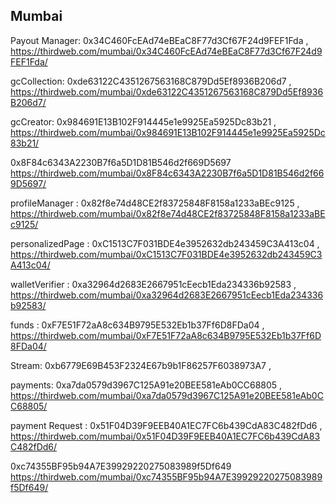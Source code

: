 ## Mumbai

Payout Manager: 0x34C460FcEAd74eBEaC8F77d3Cf67F24d9FEF1Fda , https://thirdweb.com/mumbai/0x34C460FcEAd74eBEaC8F77d3Cf67F24d9FEF1Fda/

gcCollection: 0xde63122C4351267563168C879Dd5Ef8936B206d7 , https://thirdweb.com/mumbai/0xde63122C4351267563168C879Dd5Ef8936B206d7/

gcCreator: 0x984691E13B102F914445e1e9925Ea5925Dc83b21 , https://thirdweb.com/mumbai/0x984691E13B102F914445e1e9925Ea5925Dc83b21/

0x8F84c6343A2230B7f6a5D1D81B546d2f669D5697
https://thirdweb.com/mumbai/0x8F84c6343A2230B7f6a5D1D81B546d2f669D5697/

profileManager : 0x82f8e74d48CE2f83725848F8158a1233aBEc9125 , https://thirdweb.com/mumbai/0x82f8e74d48CE2f83725848F8158a1233aBEc9125/

personalizedPage : 0xC1513C7F031BDE4e3952632db243459C3A413c04 , https://thirdweb.com/mumbai/0xC1513C7F031BDE4e3952632db243459C3A413c04/

walletVerifier : 0xa32964d2683E2667951cEecb1Eda234336b92583 , https://thirdweb.com/mumbai/0xa32964d2683E2667951cEecb1Eda234336b92583/

funds : 0xF7E51F72aA8c634B9795E532Eb1b37Ff6D8FDa04 , https://thirdweb.com/mumbai/0xF7E51F72aA8c634B9795E532Eb1b37Ff6D8FDa04/

Stream: 0xb6779E69B453F2324E67b9b1F86257F6038973A7 ,

payments: 0xa7da0579d3967C125A91e20BEE581eAb0CC68805 , https://thirdweb.com/mumbai/0xa7da0579d3967C125A91e20BEE581eAb0CC68805/

payment Request : 0x51F04D39F9EEB40A1EC7FC6b439CdA83C482fDd6 , https://thirdweb.com/mumbai/0x51F04D39F9EEB40A1EC7FC6b439CdA83C482fDd6/

0xc74355BF95b94A7E39929220275083989f5Df649
https://thirdweb.com/mumbai/0xc74355BF95b94A7E39929220275083989f5Df649/
